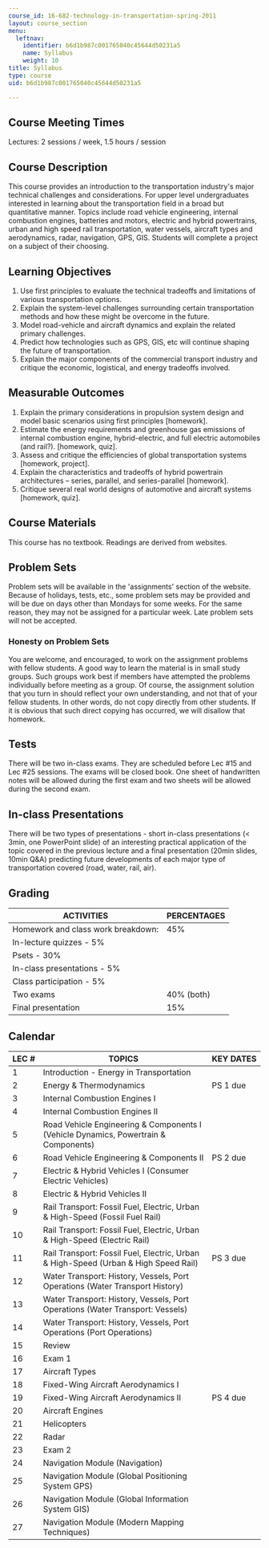 ```yaml
---
course_id: 16-682-technology-in-transportation-spring-2011
layout: course_section
menu:
  leftnav:
    identifier: b6d1b987c001765040c45644d50231a5
    name: Syllabus
    weight: 10
title: Syllabus
type: course
uid: b6d1b987c001765040c45644d50231a5

---
```


Course Meeting Times
--------------------

Lectures: 2 sessions / week, 1.5 hours / session

Course Description
------------------

This course provides an introduction to the transportation industry's major technical challenges and considerations. For upper level undergraduates interested in learning about the transportation field in a broad but quantitative manner. Topics include road vehicle engineering, internal combustion engines, batteries and motors, electric and hybrid powertrains, urban and high speed rail transportation, water vessels, aircraft types and aerodynamics, radar, navigation, GPS, GIS. Students will complete a project on a subject of their choosing.

Learning Objectives
-------------------

1.  Use first principles to evaluate the technical tradeoffs and limitations of various transportation options.
2.  Explain the system-level challenges surrounding certain transportation methods and how these might be overcome in the future.
3.  Model road-vehicle and aircraft dynamics and explain the related primary challenges.
4.  Predict how technologies such as GPS, GIS, etc will continue shaping the future of transportation.
5.  Explain the major components of the commercial transport industry and critique the economic, logistical, and energy tradeoffs involved.

Measurable Outcomes
-------------------

1.  Explain the primary considerations in propulsion system design and model basic scenarios using first principles \[homework\].
2.  Estimate the energy requirements and greenhouse gas emissions of internal combustion engine, hybrid-electric, and full electric automobiles (and rail?). \[homework, quiz\].
3.  Assess and critique the efficiencies of global transportation systems \[homework, project\].
4.  Explain the characteristics and tradeoffs of hybrid powertrain architectures – series, parallel, and series-parallel \[homework\].
5.  Critique several real world designs of automotive and aircraft systems \[homework, quiz\].

Course Materials
----------------

This course has no textbook. Readings are derived from websites.

Problem Sets
------------

Problem sets will be available in the 'assignments' section of the website. Because of holidays, tests, etc., some problem sets may be provided and will be due on days other than Mondays for some weeks. For the same reason, they may not be assigned for a particular week. Late problem sets will not be accepted.

### Honesty on Problem Sets

You are welcome, and encouraged, to work on the assignment problems with fellow students. A good way to learn the material is in small study groups. Such groups work best if members have attempted the problems individually before meeting as a group. Of course, the assignment solution that you turn in should reflect your own understanding, and not that of your fellow students. In other words, do not copy directly from other students. If it is obvious that such direct copying has occurred, we will disallow that homework.

Tests
-----

There will be two in-class exams. They are scheduled before Lec #15 and Lec #25 sessions. The exams will be closed book. One sheet of handwritten notes will be allowed during the first exam and two sheets will be allowed during the second exam.

In-class Presentations
----------------------

There will be two types of presentations - short in-class presentations (< 3min, one PowerPoint slide) of an interesting practical application of the topic covered in the previous lecture and a final presentation (20min slides, 10min Q&A) predicting future developments of each major type of transportation covered (road, water, rail, air).

Grading
-------

| ACTIVITIES | PERCENTAGES |
| --- | --- |
| Homework and class work breakdown: | 45% |
| In-lecture quizzes - 5% |
| Psets - 30% |
| In-class presentations - 5% |
| Class participation - 5% |
| Two exams | 40% (both) |
| Final presentation | 15% 

Calendar
--------

| LEC # | TOPICS | KEY DATES |
| --- | --- | --- |
| 1 | Introduction - Energy in Transportation | &nbsp; |
| 2 | Energy & Thermodynamics | PS 1 due |
| 3 | Internal Combustion Engines I | &nbsp; |
| 4 | Internal Combustion Engines II | &nbsp; |
| 5 | Road Vehicle Engineering & Components I (Vehicle Dynamics, Powertrain & Components) | &nbsp; |
| 6 | Road Vehicle Engineering & Components II | PS 2 due |
| 7 | Electric & Hybrid Vehicles I (Consumer Electric Vehicles) | &nbsp; |
| 8 | Electric & Hybrid Vehicles II | &nbsp; |
| 9 | Rail Transport: Fossil Fuel, Electric, Urban & High-Speed (Fossil Fuel Rail) | &nbsp; |
| 10 | Rail Transport: Fossil Fuel, Electric, Urban & High-Speed (Electric Rail) | &nbsp; |
| 11 | Rail Transport: Fossil Fuel, Electric, Urban & High-Speed (Urban & High Speed Rail) | PS 3 due |
| 12 | Water Transport: History, Vessels, Port Operations (Water Transport History) | &nbsp; |
| 13 | Water Transport: History, Vessels, Port Operations (Water Transport: Vessels) | &nbsp; |
| 14 | Water Transport: History, Vessels, Port Operations (Port Operations) | &nbsp; |
| 15 | Review | &nbsp; |
| 16 | Exam 1 | &nbsp; |
| 17 | Aircraft Types | &nbsp; |
| 18 | Fixed-Wing Aircraft Aerodynamics I | &nbsp; |
| 19 | Fixed-Wing Aircraft Aerodynamics II | PS 4 due |
| 20 | Aircraft Engines | &nbsp; |
| 21 | Helicopters | &nbsp; |
| 22 | Radar | &nbsp; |
| 23 | Exam 2 | &nbsp; |
| 24 | Navigation Module (Navigation) | &nbsp; |
| 25 | Navigation Module (Global Positioning System GPS) | &nbsp; |
| 26 | Navigation Module (Global Information System GIS) | &nbsp; |
| 27 | Navigation Module (Modern Mapping Techniques) |
